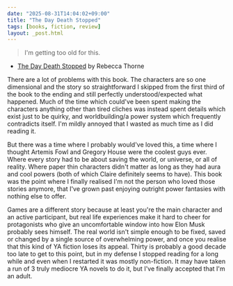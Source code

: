 ```yaml
---
date: "2025-08-31T14:04:02+09:00"
title: "The Day Death Stopped"
tags: [books, fiction, review]
layout: _post.html
---
```


> I'm getting too old for this.

- [The Day Death Stopped](https://rebeccathorne.net/the-day-death-stopped/) by Rebecca Thorne

There are a lot of problems with this book. The characters are so one dimensional and the story so straightforward I skipped from the first third of the book to the ending and still perfectly understood/expected what happened. Much of the time which could've been spent making the characters anything other than tired cliches was instead spent details which exist just to be quirky, and worldbuilding/a power system which frequently contradicts itself. I'm mildly annoyed that I wasted as much time as I did reading it.

But there was a time where I probably would've loved this, a time where I thought Artemis Fowl and Gregory House were the coolest guys ever. Where every story had to be about saving the world, or universe, or all of reality. Where paper thin characters didn't matter as long as they had aura and cool powers (both of which Claire definitely seems to have). This book was the point where I finally realised I'm not the person who loved those stories anymore, that I've grown past enjoying outright power fantasies with nothing else to offer.

Games are a different story because at least you're the main character and an active participant, but real life experiences make it hard to cheer for protagonists who give an uncomfortable window into how Elon Musk probably sees himself. The real world isn't simple enough to be fixed, saved or changed by a single source of overwhelming power, and once you realise that this kind of YA fiction loses its appeal. Thirty is probably a good decade too late to get to this point, but in my defense I stopped reading for a long while and even when I restarted it was mostly non-fiction. It may have taken a run of 3 truly mediocre YA novels to do it, but I've finally accepted that I'm an adult.
